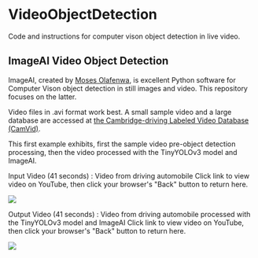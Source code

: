 # VideoObjectDetection
Code and instructions for computer vison object detection in live video.

## **ImageAI Video Object Detection**
ImageAI, created by [Moses Olafenwa](https://github.com/OlafenwaMoses), 
is excellent Python software for Computer Vison object detection in still images and video.
This repository focuses on the latter.

Video files in .avi format work best. A small sample video and a large database are accessed 
at [the Cambridge-driving Labeled Video Database (CamVid)](http://mi.eng.cam.ac.uk/research/projects/VideoRec/CamVid/).

This first example exhibits, first the sample video pre-object detection processing, then the video processed with the TinyYOLOv3 model and ImageAI.


Input Video (41 seconds) : Video from driving automobile
Click link to view video on YouTube, then click your browser's "Back" button to return here.

[![](http://i3.ytimg.com/vi/7m-O_Zfpcfs/hqdefault.jpg)](https://www.youtube.com/embed/7m-O_Zfpcfs)


Output Video (41 seconds) : Video from driving automobile processed with the TinyYOLOv3 model and ImageAI
Click link to view video on YouTube, then click your browser's "Back" button to return here.

[![](http://i3.ytimg.com/vi/lHv4tpx3QhU/hqdefault.jpg)](https://youtube.com/embed/lHv4tpx3QhU)

